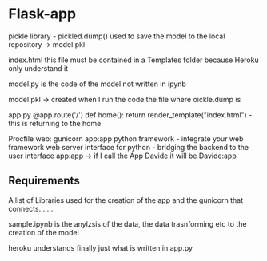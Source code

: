 # Flask-app

pickle library - pickled.dump() used to save the model to the local repository
-> model.pkl

index.html this file must be contained in a Templates folder because Heroku only understand it

model.py is the code of the model not written in ipynb

model.pkl -> created when I run the code the file where oickle.dump is

app.py
@app.route('/')
def home():
    return render_template("index.html") - this is returning to the home
    
    
Procfile
web: gunicorn app:app
python framework - integrate your web framework
web server interface for python - bridging the backend to the user interface
app:app -> if I call the App Davide it will be Davide:app

## Requirements
A list of Libraries used for the creation of the app and the gunicorn that connects.......

sample.ipynb is the anylzsis of the data, the data trasnforming etc  to the creation of the model

heroku understands finally just what is written in app.py
